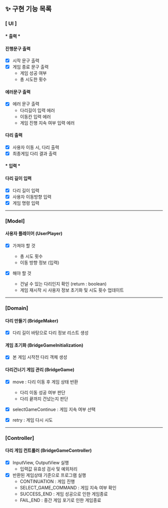 ## ✨ 구현 기능 목록

### [ UI ]

####        * 출력 *

#### 진행문구 출력

- [x] 시작 문구 출력
- [x] 게임 종료 문구 출력
    - 게임 성공 여부
    - 총 시도한 횟수

#### 에러문구 출력

- [x] 에러 문구 출력
    - 다리길이 입력 에러
    - 이동칸 입력 에러
    - 게임 진행 지속 여부 입력 에러

#### 다리 출력

- [x] 사용자 이동 시, 다리 출력
- [x] 최종게임 다리 결과 출력

####        * 입력 *

#### 다리 길이 입력

- [x] 다리 길이 입력
- [x] 사용자 이동방향 입력
- [x] 게임 명령 입력

***

### [Model]

#### 사용자 플레이어 (UserPlayer)

- [x] 가져야 할 것
    - 총 시도 횟수
    - 이동 방향 정보 (입력)


- [x] 해야 할 것
    - 건널 수 있는 다리인지 확인 (return : boolean)
    - 게임 재시작 시 사용자 정보 초기화 및 시도 횟수 업데이트

***

### [Domain]

#### 다리 만들기 (BridgeMaker)

- [x] 다리 길이 바탕으로 다리 정보 리스트 생성

#### 게임 초기화 (BridgeGameInitialization)

- [x] 본 게임 시작전 다리 객체 생성

#### 다리건너기 게임 관리 (BridgeGame)

- [x] move : 다리 이동 후 게임 상태 반환
    - 다리 이동 성공 여부 판단
    - 다리 끝까지 건넜는지 판단

- [x] selectGameContinue : 게임 지속 여부 선택
- [x] retry : 게임 다시 시도

***

### [Controller]

#### 다리 게임 컨트롤러 (BridgeGameController)

- [x] InputView, OutputView 실행
    - 입력값 유효성 검사 및 예외처리
- [x] 반환된 게임상태 기준으로 프로그램 실행
    - CONTINUATION : 게임 진행
    - SELECT_GAME_COMMAND : 게임 지속 여부 확인
    - SUCCESS_END : 게임 성공으로 인한 게임종료
    - FAIL_END : 중간 게임 포기로 인한 게임종료

